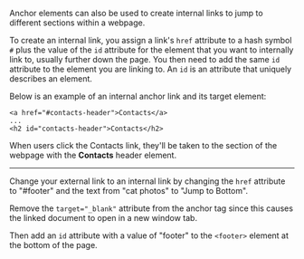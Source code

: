 Anchor elements can also be used to create internal links to jump to different sections within a webpage.

To create an internal link, you assign a link's `href` attribute to a hash symbol `#` plus the value of the `id`
attribute for the element that you want to internally link to, usually further down the page. 
You then need to add the same `id` attribute to the element you are linking to. An `id` is an attribute that uniquely describes an element.

Below is an example of an internal anchor link and its target element:
```
<a href="#contacts-header">Contacts</a>
...
<h2 id="contacts-header">Contacts</h2>
```

When users click the Contacts link, they'll be taken to the section of the webpage with the **Contacts** header element.

---

Change your external link to an internal link by changing the `href` attribute to "#footer" and the text from "cat photos" to "Jump to Bottom".

Remove the `target="_blank"` attribute from the anchor tag since this causes the linked document to open in a new window tab.

Then add an `id` attribute with a value of "footer" to the `<footer>` element at the bottom of the page.
